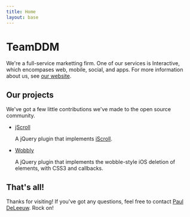 ```yaml
---
title: Home
layout: base
---
```


# TeamDDM

We're a full-service marketting firm.  One of our services is Interactive, which encompases web, mobile, social, and apps.  For more information about us, see [our website](http://teamddm.com).

## Our projects

We've got a few little contributions we've made to the open source community.

 - [jScroll](http://blog.teamddm.com/2011/11/jscroll-an-iscroll-plugin-for-jquery/)

   A jQuery plugin that implements [iScroll](http://cubiq.org/iscroll-4).

 - [Wobbly](http://blog.teamddm.com/2012/02/wobbly-ios-style-wobbling-element-deletion-for-jquery/)

   A jQuery plugin that implements the wobble-style iOS deletion of elements, with CSS3 and callbacks.

## That's all!

Thanks for visiting!  If you've got any questions, feel free to contact [Paul DeLeeuw](mailto:pauld@teamddm.com).  Rock on!
